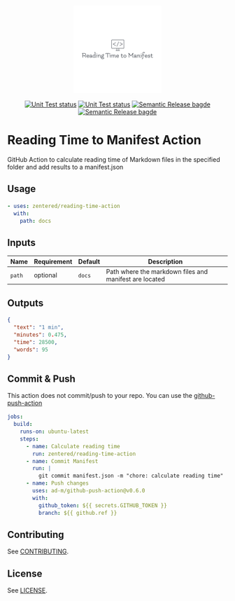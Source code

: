 <p align="center">
  <img src="docs/rttm.png">
</p>

<p align="center">
  <a href="https://github.com/zentered/reading-time-action/actions/workflows/test.yml"><img alt="Unit Test status" src="https://github.com/zentered/reading-time-action/actions/workflows/test.yml/badge.svg"></a>
  <a href="https://github.com/zentered/reading-time-action/actions/workflows/publish.yml"><img alt="Unit Test status" src="https://github.com/zentered/reading-time-action/actions/workflows/publish.yml/badge.svg"></a>
  <a href="https://semantic-release.gitbook.io/semantic-release/"><img alt="Semantic Release bagde" src="https://img.shields.io/badge/%20%20%F0%9F%93%A6%F0%9F%9A%80-semantic--release-e10079.svg"></a>
  <a href="https://zentered.co"><img alt="Semantic Release bagde" src="https://img.shields.io/badge/>-Zentered-lightgrey?style=flat"></a>
</p>

# Reading Time to Manifest Action

GitHub Action to calculate reading time of Markdown files in the specified folder and add results to a manifest.json

## Usage

```yaml
- uses: zentered/reading-time-action
  with:
    path: docs
```

## Inputs

| Name   | Requirement | Default | Description                                            |
| ------ | ----------- | ------- | ------------------------------------------------------ |
| `path` | optional    | `docs`  | Path where the markdown files and manifest are located |

## Outputs

```json
{
  "text": "1 min",
  "minutes": 0.475,
  "time": 28500,
  "words": 95
}
```

## Commit & Push

This action does not commit/push to your repo. You can use the [github-push-action](https://github.com/ad-m/github-push-action)

```yaml
jobs:
  build:
    runs-on: ubuntu-latest
    steps:
      - name: Сalculate reading time
        run: zentered/reading-time-action
      - name: Commit Manifest
        run: |
          git commit manifest.json -m "chore: calculate reading time"
      - name: Push changes
        uses: ad-m/github-push-action@v0.6.0
        with:
          github_token: ${{ secrets.GITHUB_TOKEN }}
          branch: ${{ github.ref }}
```

## Contributing

See [CONTRIBUTING](CONTRIBUTING.md).

## License

See [LICENSE](LICENSE).
